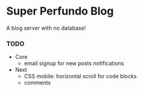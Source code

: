 # Super Perfundo Blog

A blog server with no database!

### TODO
- Core
  * email signup for new posts notifications
- Next
  * CSS mobile: horizontal scroll for code blocks
  * comments
